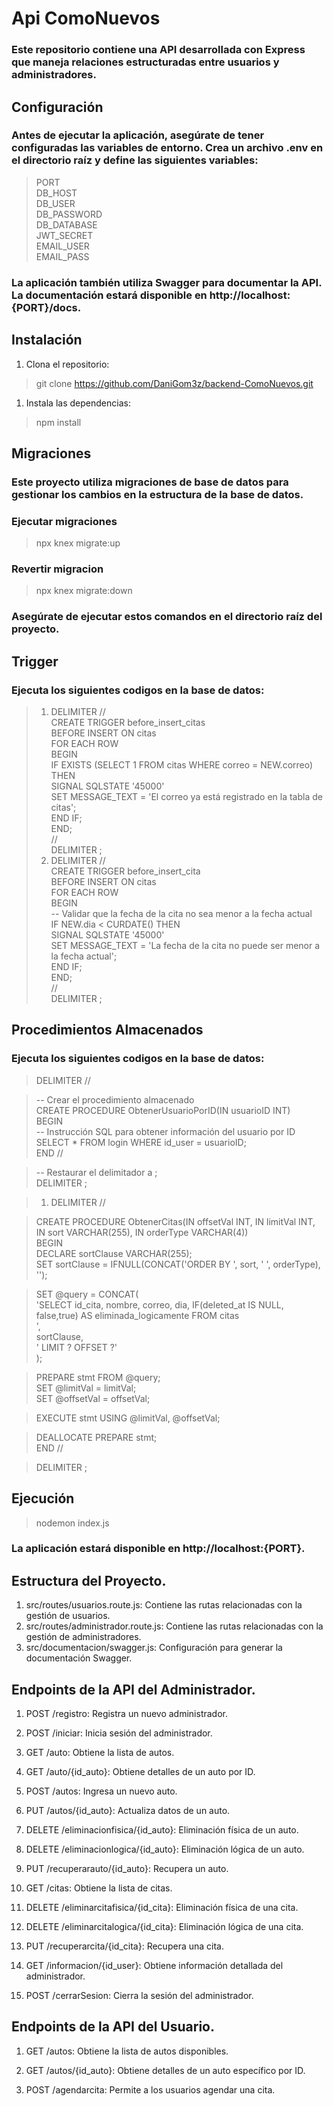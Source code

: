# **Api ComoNuevos**

### Este repositorio contiene una API desarrollada con Express que maneja relaciones estructuradas entre usuarios y administradores.

## Configuración
### Antes de ejecutar la aplicación, asegúrate de tener configuradas las variables de entorno. Crea un archivo .env en el directorio raíz y define las siguientes variables:
>PORT <br/>
>DB_HOST <br/>
>DB_USER <br/>
>DB_PASSWORD <br/>
>DB_DATABASE <br/>
>JWT_SECRET <br/>
>EMAIL_USER <br/>
>EMAIL_PASS <br/>

### La aplicación también utiliza Swagger para documentar la API. La documentación estará disponible en http://localhost:{PORT}/docs.

## Instalación
1. Clona el repositorio:
>git clone https://github.com/DaniGom3z/backend-ComoNuevos.git
1. Instala las dependencias:
>npm install

## Migraciones
### Este proyecto utiliza migraciones de base de datos para gestionar los cambios en la estructura de la base de datos.
### Ejecutar migraciones
>npx knex migrate:up
### Revertir migracion
>npx knex migrate:down

### Asegúrate de ejecutar estos comandos en el directorio raíz del proyecto.

## Trigger
### Ejecuta los siguientes codigos en la base de datos:
> 1. DELIMITER // <br/>
>CREATE TRIGGER before_insert_citas <br/>
>BEFORE INSERT ON citas <br/>
>FOR EACH ROW <br/>
>BEGIN <br/>
>  IF EXISTS (SELECT 1 FROM citas WHERE correo = NEW.correo) THEN <br/>
>    SIGNAL SQLSTATE '45000' <br/>
>    SET MESSAGE_TEXT = 'El correo ya está registrado en la tabla de citas'; <br/>
>  END IF; <br/>
>END; <br/>
>// <br/>
>DELIMITER ; <br/>
> 1. DELIMITER // <br/>
>CREATE TRIGGER before_insert_cita <br/>
>BEFORE INSERT ON citas <br/>
>FOR EACH ROW <br/>
>BEGIN <br/>
> -- Validar que la fecha de la cita no sea menor a la fecha actual <br/>
>  IF NEW.dia < CURDATE() THEN <br/>
>    SIGNAL SQLSTATE '45000' <br/>
>   SET MESSAGE_TEXT = 'La fecha de la cita no puede ser menor a la fecha actual'; <br/>
>  END IF; <br/>
>END; <br/>
>// <br/>
>DELIMITER ; <br/>

## Procedimientos Almacenados
### Ejecuta los siguientes codigos en la base de datos:
>  DELIMITER // <br/>

>-- Crear el procedimiento almacenado <br/>
>CREATE PROCEDURE ObtenerUsuarioPorID(IN usuarioID INT) <br/>
>BEGIN<br/>
>  -- Instrucción SQL para obtener información del usuario por ID <br/>
>  SELECT * FROM login WHERE id_user = usuarioID; <br/>
>END // <br/>

>-- Restaurar el delimitador a ; <br/>
>DELIMITER ; <br/>

> 1. DELIMITER // <br/>

>CREATE PROCEDURE ObtenerCitas(IN offsetVal INT, IN limitVal INT, IN sort VARCHAR(255), IN orderType VARCHAR(4))<br/>
>BEGIN<br/>
>  DECLARE sortClause VARCHAR(255);<br/>
>  SET sortClause = IFNULL(CONCAT('ORDER BY ', sort, ' ', orderType), '');<br/>

>  SET @query = CONCAT(<br/>
>   'SELECT id_cita, nombre, correo, dia, IF(deleted_at IS NULL, false,true) AS eliminada_logicamente FROM citas<br/>
>',<br/>
>    sortClause,<br/>
>    ' LIMIT ? OFFSET ?'<br/>
> );<br/>

>  PREPARE stmt FROM @query;<br/>
>  SET @limitVal = limitVal;<br/>
>  SET @offsetVal = offsetVal;<br/>

>  EXECUTE stmt USING @limitVal, @offsetVal;<br/>

>  DEALLOCATE PREPARE stmt;<br/>
>END //<br/>

>DELIMITER ;<br/>



## Ejecución
>nodemon index.js
### La aplicación estará disponible en http://localhost:{PORT}.

## Estructura del Proyecto.
1. src/routes/usuarios.route.js: Contiene las rutas relacionadas con la gestión de usuarios.<br/>
1. src/routes/administrador.route.js: Contiene las rutas relacionadas con la gestión de administradores.<br/>
1. src/documentacion/swagger.js: Configuración para generar la documentación Swagger.<br/>

## Endpoints de la API del Administrador.

1. POST /registro: Registra un nuevo administrador.

1. POST /iniciar: Inicia sesión del administrador.

1. GET /auto: Obtiene la lista de autos.
1. GET /auto/{id_auto}: Obtiene detalles de un auto por ID.
1. POST /autos: Ingresa un nuevo auto.
1. PUT /autos/{id_auto}: Actualiza datos de un auto.
1. DELETE /eliminacionfisica/{id_auto}: Eliminación física de un auto.
1. DELETE /eliminacionlogica/{id_auto}: Eliminación lógica de un auto.
1. PUT /recuperarauto/{id_auto}: Recupera un auto.

1. GET /citas: Obtiene la lista de citas.
1. DELETE /eliminarcitafisica/{id_cita}: Eliminación física de una cita.
1. DELETE /eliminarcitalogica/{id_cita}: Eliminación lógica de una cita.
1. PUT /recuperarcita/{id_cita}: Recupera una cita.

1. GET /informacion/{id_user}: Obtiene información detallada del administrador.
1. POST /cerrarSesion: Cierra la sesión del administrador.

## Endpoints de la API del Usuario.

1. GET /autos: Obtiene la lista de autos disponibles.

1. GET /autos/{id_auto}: Obtiene detalles de un auto específico por ID.

1. POST /agendarcita: Permite a los usuarios agendar una cita.
